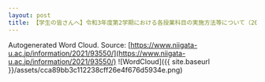 ```yaml
---
layout: post
title: 【学生の皆さんへ】令和3年度第2学期における各授業科目の実施方法等について（2021年9月10日掲載）
---
```

Autogenerated Word Cloud.
Source\: [https://www.niigata-u.ac.jp/information/2021/93550/](https://www.niigata-u.ac.jp/information/2021/93550/)
![WordCloud]({{ site.baseurl }}/assets/cca89bb3c112238cff26e4f676d5934e.png)